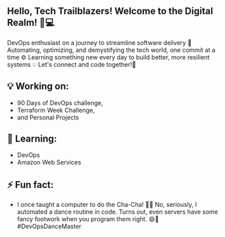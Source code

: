 ## Hello, Tech Trailblazers! Welcome to the Digital Realm! 🚀💻


DevOps enthusiast on a journey to streamline software delivery 🚀 Automating, optimizing, and demystifying the tech world, one commit at a time ⚙️ Learning something new every day to build better, more resilient systems 💡 Let's connect and code together!👋


## 💡 Working on:
- 90 Days of DevOps challenge,
- Terraform Week Challenge,
- and Personal Projects


## 🌱 Learning:
- DevOps
- Amazon Web Services


## ⚡ Fun fact:
- I once taught a computer to do the Cha-Cha! 🕺💃 No, seriously, I automated a dance routine in code. Turns out, even servers have some fancy footwork when you program them right. 😄👾 #DevOpsDanceMaster

<!--
**MeenalJy/MeenalJy** is a ✨ _special_ ✨ repository because its `README.md` (this file) appears on your GitHub profile.

Here are some ideas to get you started:


-->
